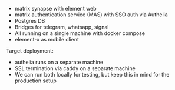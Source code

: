 * matrix synapse with element web
* matrix authentication service (MAS) with SSO auth via Authelia
* Postgres DB
* Bridges for telegram, whatsapp, signal
* All running on a single machine with docker compose
* element-x as mobile client

Target deployment:
* authelia runs on a separate machine
* SSL termination via caddy on a separate machine
* We can run both locally for testing, but keep this in mind for the production setup